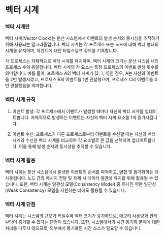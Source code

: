 # 벡터 시계
### 벡터 시계란
벡터 시계(Vector Clock)는 분산 시스템에서 이벤트의 발생 순서와 동시성을 추적하기 위해 사용되는 알고리즘입니다. 벡터 시계는 각 프로세스 또는 노드에 대해 벡터 형태의 시계를 유지하며, 이벤트에 대한 타임스탬프 정보를 기록합니다.

각 프로세스는 자체적으로 벡터 시계를 유지하며, 벡터 시계의 크기는 분산 시스템 내의 프로세스 수와 동일합니다. 벡터 시계의 각 요소는 특정 프로세스의 이벤트 발생 횟수를 의미합니다. 예를 들어, 프로세스 A의 벡터 시계가 [2, 1, 4]인 경우, A는 자신의 이벤트를 2번 발생시켰고, 프로세스 B의 이벤트를 1번 관찰했으며, 프로세스 C의 이벤트를 4번 관찰했음을 의미합니다.

### 벡터 시계 규칙
1. 이벤트 발생: 각 프로세스에서 이벤트가 발생할 때마다 자신의 벡터 시계를 업데이트합니다. 자체적으로 발생하는 이벤트는 자신의 벡터 시계 요소를 1씩 증가시킵니다.

2. 이벤트 수신: 프로세스가 다른 프로세스로부터 이벤트를 수신할 때는 자신의 벡터 시계와 수신한 벡터 시계를 비교하여 각 요소별로 큰 값을 선택하여 업데이트합니다. 이를 통해 발생 순서와 동시성을 추적할 수 있습니다.

### 벡터 시계 활용
벡터 시계는 분산 시스템에서 발생한 이벤트의 순서를 파악하고, 병합 및 동기화하는 데 사용됩니다. 노드 간의 메시지 전달 및 복제 시 데이터 일관성 유지를 위해 활용될 수 있습니다. 또한, 벡터 시계는 일관성 모델(Consistency Model) 중 하나인 약한 일관성(Weak Consistency) 모델을 지원하는 데에도 활용될 수 있습니다.

### 벡터 시계 단점
벡터 시계는 시스템의 규모가 커질수록 벡터 크기가 증가하므로, 메모리 사용량과 관리 부담이 증가할 수 있다는 단점이 있습니다. 또한, 시스템에서의 시간 동기화 문제에 대한 처리를 다루지 않으므로, 외부에서 동기화된 시간 소스가 필요할 수 있습니다.